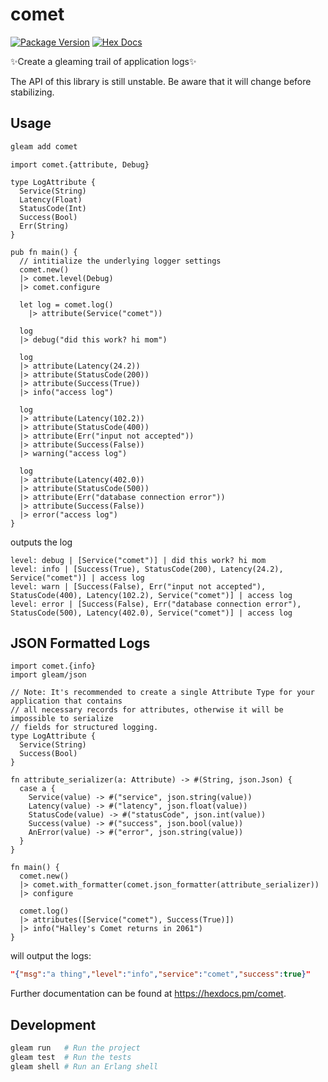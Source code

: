 # comet

[![Package Version](https://img.shields.io/hexpm/v/comet)](https://hex.pm/packages/comet)
[![Hex Docs](https://img.shields.io/badge/hex-docs-ffaff3)](https://hexdocs.pm/comet/)

✨Create a gleaming trail of application logs✨

The API of this library is still unstable. Be aware that it will change before stabilizing.

## Usage

```sh
gleam add comet
```
```gleam
import comet.{attribute, Debug}
  
type LogAttribute {
  Service(String)
  Latency(Float)
  StatusCode(Int)
  Success(Bool)
  Err(String)
}

pub fn main() {
  // intitialize the underlying logger settings
  comet.new()
  |> comet.level(Debug)
  |> comet.configure

  let log = comet.log()
    |> attribute(Service("comet"))

  log
  |> debug("did this work? hi mom")

  log
  |> attribute(Latency(24.2))
  |> attribute(StatusCode(200))
  |> attribute(Success(True))
  |> info("access log")

  log
  |> attribute(Latency(102.2))
  |> attribute(StatusCode(400))
  |> attribute(Err("input not accepted"))
  |> attribute(Success(False))
  |> warning("access log")

  log
  |> attribute(Latency(402.0))
  |> attribute(StatusCode(500))
  |> attribute(Err("database connection error"))
  |> attribute(Success(False))
  |> error("access log")
}
```

outputs the log
```
level: debug | [Service("comet")] | did this work? hi mom
level: info | [Success(True), StatusCode(200), Latency(24.2), Service("comet")] | access log
level: warn | [Success(False), Err("input not accepted"), StatusCode(400), Latency(102.2), Service("comet")] | access log
level: error | [Success(False), Err("database connection error"), StatusCode(500), Latency(402.0), Service("comet")] | access log
```

## JSON Formatted Logs
```gleam
import comet.{info}
import gleam/json

// Note: It's recommended to create a single Attribute Type for your application that contains
// all necessary records for attributes, otherwise it will be impossible to serialize
// fields for structured logging.
type LogAttribute {
  Service(String)
  Success(Bool)
}

fn attribute_serializer(a: Attribute) -> #(String, json.Json) {
  case a {
    Service(value) -> #("service", json.string(value))
    Latency(value) -> #("latency", json.float(value))
    StatusCode(value) -> #("statusCode", json.int(value))
    Success(value) -> #("success", json.bool(value))
    AnError(value) -> #("error", json.string(value))
  }
}

fn main() {
  comet.new()
  |> comet.with_formatter(comet.json_formatter(attribute_serializer))
  |> configure

  comet.log()
  |> attributes([Service("comet"), Success(True)])
  |> info("Halley's Comet returns in 2061")
}
```

will output the logs:
```json
"{"msg":"a thing","level":"info","service":"comet","success":true}"
```
Further documentation can be found at <https://hexdocs.pm/comet>.

## Development

```sh
gleam run   # Run the project
gleam test  # Run the tests
gleam shell # Run an Erlang shell
```
